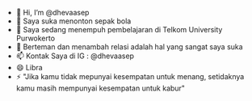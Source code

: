 - 👋 Hi, I’m @dhevaasep
- 👀 Saya suka menonton sepak bola
- 🌱 Saya sedang menempuh pembelajaran di Telkom University Purwokerto
- 💞️ Berteman dan menambah relasi adalah hal yang sangat saya suka
- 📫 Kontak Saya di IG : @dhevaasep
- 😄 Libra
- ⚡ "Jika kamu tidak mepunyai kesempatan untuk menang, setidaknya kamu masih mempunyai kesempatan untuk kabur"

<!---
dhevaasep/dhevaasep is a ✨ special ✨ repository because its `README.md` (this file) appears on your GitHub profile.
You can click the Preview link to take a look at your changes.
--->
